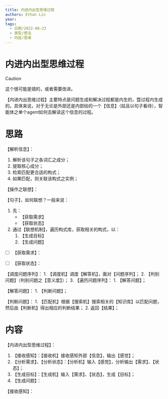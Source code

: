 ```yaml
---
title: 内进内出型思维过程
authors: Ethan Lin
year:
tags:
  - 日期/2022-08-23 
  - 类型/想法 
  - 内容/思维 
---
```



# 内进内出型思维过程






> [!caution] 
> 这个很可能是错的，或者需要改进。

【内进内出思维过程】主要特点是问题生成和解决过程都是内生的，暨过程内生成的。具体来说，对于无论是外部还是内部给的一个【信息】（姑且以句子看待），智能体之单个agent如何去解读这个信息的过程。



# 思路

【解析信息】：  
1. 解析该句子之各词汇之成分；  
2. 提取核心成分；  
3. 检索匹配更合适的构式；  
4. 如果匹配，则关联该构式之实例；



【操作之联想】：

【句子】，如何联想？一般来说：
1. 先：
	- 【获取需求】
	- 【获取状态】
2. 通过【联想机制】，遍历构式库，获取相关的构式，以：
	1. 【生成目标】
	1. 【生成问题】





- [ ] 【获取需求】：




- [ ] 【获取状态】：



【调度问题序列】：
	1. 【调度机】调度【解答机】，面对【问题序列】；
	2. 【判别问题】（判别问题之【意义度】）；
	3. 【遍历问题序列】：
		1. 【解答问题】；






【解答问题】：
	1. 【判断问题】；




【判断问题】：
	1. 【匹配机】根据【搜索机】搜索相关的【知识库】以匹配问题，然后由【判断机】得出相应的判断结果；
	2. 返回【结果】；






# 内容



【内进内出型思维过程】：

1. 【接收感知】：【接收机】接收感知外部【信息】，输出【感觉】；
1. 【分析需求】、【分析状态】：【分析机】输入【感觉】，分析输出【需求】、【状态】；
1. 【生成目标】：【生成机】输入【需求】、【状态】，生成【目标】；
1. 【生成问题】：



【接收感知】：


